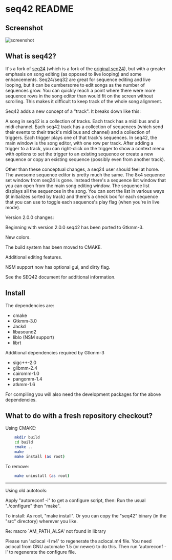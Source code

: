 seq42 README
============

Screenshot
----------

![screenshot](https://raw.github.com/Stazed/seq42/wip/icons/seq42-2.0.0.png "Seq42 release-2.0.0")

What is seq42?
--------------
It's a fork of [seq24](https://launchpad.net/seq24) (which is a fork of the [original seq24](http://filter24.org/seq24/)), but with a greater emphasis on song editing (as opposed to live looping) and some enhancements.
Seq24/seq32 are great for sequence editing and live looping, but it can be cumbersome to edit songs as the number of sequences grow. You can quickly reach a point where there were more sequence rows in the song editor than would fit on the screen without scrolling. This makes it difficult to keep track of the whole song alignment.

Seq42 adds a new concept of a "track".  It breaks down like this:

A song in seq42 is a collection of tracks.  Each track has a midi bus and a midi channel.  Each seq42 track has a collection of sequences (which send their events to their track's midi bus and channel) and a collection of triggers. Each trigger plays one of that track's sequences.
In seq42, the main window is the song editor, with one row per track.  After adding a trigger to a track, you can right-click on the trigger to show a context menu with options to set the trigger to an existing sequence or create a new sequence or copy an existing sequence (possibly even from another track).

Other than these conceptual changes, a seq24 user should feel at home.  The awesome sequence editor is pretty much the same.  The 8x4 sequence set window from seq24 is gone.  Instead there's a sequence list window that you can open from the main song editing window.  The sequence list displays all the sequences in the song. You can sort the list in various ways (it initializes sorted by track) and there's a check box for each sequence that you can use to toggle each sequence's play flag (when you're in live mode).

Version 2.0.0 changes:

Beginning with version 2.0.0 seq42 has been ported to Gtkmm-3. 

New colors.

The build system has been moved to CMAKE.

Additional editing features.

NSM support now has optional gui, and dirty flag.

See the SEQ42 document for additional information.

Install
-------

The dependencies are:

*   cmake
*   Gtkmm-3.0
*   Jackd
*   libasound2
*   liblo   (NSM support)
*   librt

Additional dependencies required by Gtkmm-3
*   sigc++-2.0
*   glibmm-2.4
*   cairomm-1.0
*   pangomm-1.4
*   atkmm-1.6

For compiling you will also need the development packages for the above dependencies.

What to do with a fresh repository checkout?
--------------------------------------------
Using CMAKE:
```bash
    mkdir build
    cd build
    cmake ..
    make
    make install (as root)
```
To remove:
```bash
    make uninstall (as root)
```

--------------------------------------------
Using old autotools:

Apply "autoreconf -i" to get a configure script, then:
Run the usual "./configure" then "make".

To install: As root, "make install".
Or you can copy the "seq42" binary (in the "src" directory) wherever you like.

Re: macro `AM_PATH_ALSA' not found in library

Please run 'aclocal -I m4' to regenerate the aclocal.m4 file.
You need aclocal from GNU automake 1.5 (or newer) to do this.
Then run 'autoreconf -i' to regenerate the configure file.


